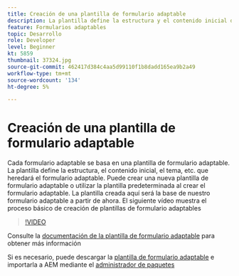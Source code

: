 ```yaml
---
title: Creación de una plantilla de formulario adaptable
description: La plantilla define la estructura y el contenido inicial del formulario adaptable.
feature: Formularios adaptables
topic: Desarrollo
role: Developer
level: Beginner
kt: 5859
thumbnail: 37324.jpg
source-git-commit: 462417d384c4aa5d99110f1b8dadd165ea9b2a49
workflow-type: tm+mt
source-wordcount: '134'
ht-degree: 5%

---
```



# Creación de una plantilla de formulario adaptable

Cada formulario adaptable se basa en una plantilla de formulario adaptable. La plantilla define la estructura, el contenido inicial, el tema, etc. que heredará el formulario adaptable. Puede crear una nueva plantilla de formulario adaptable o utilizar la plantilla predeterminada al crear el formulario adaptable.
La plantilla creada aquí será la base de nuestro formulario adaptable a partir de ahora.
El siguiente vídeo muestra el proceso básico de creación de plantillas de formulario adaptables

>[!VIDEO](https://video.tv.adobe.com/v/37324/quality=9)

Consulte la [documentación de la plantilla de formulario adaptable](https://experienceleague.adobe.com/docs/experience-manager-65/forms/adaptive-forms-advanced-authoring/template-editor.html) para obtener más información

Si es necesario, puede descargar la [plantilla de formulario adaptable](assets/peak-application-template.zip) e importarla a AEM mediante el [administrador de paquetes](http://localhost:4502/crx/packmgr/index.jsp)




